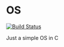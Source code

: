 # OS

[![Build Status](https://travis-ci.org/io12/OS.svg?branch=master)](https://travis-ci.org/io12/OS)

Just a simple OS in C

